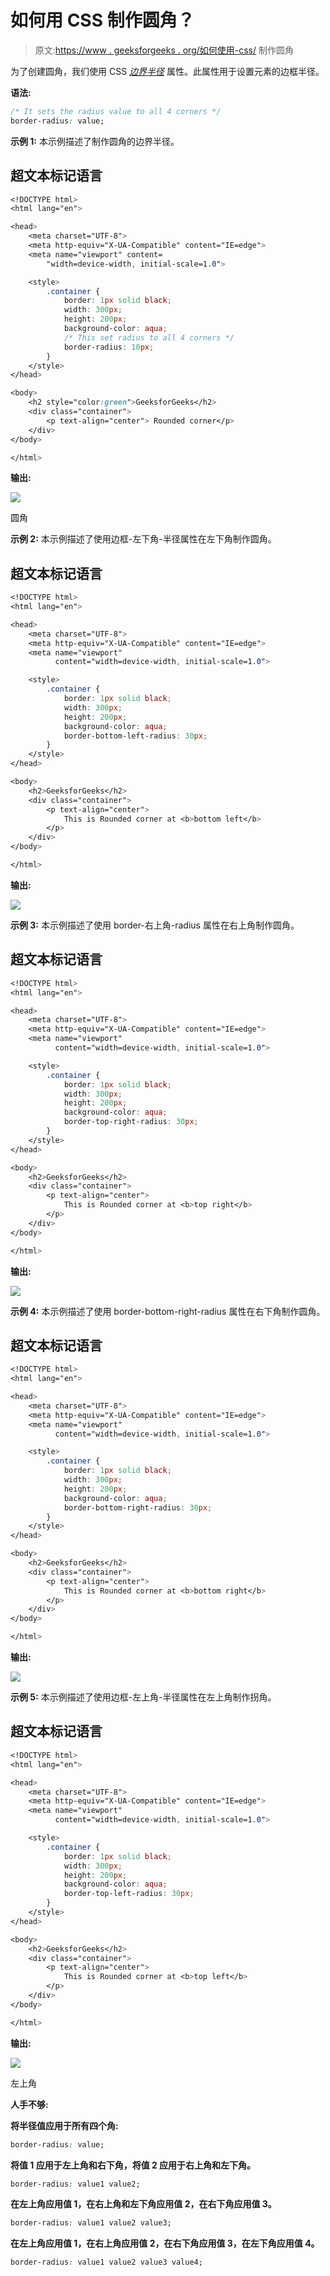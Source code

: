 # 如何用 CSS 制作圆角？

> 原文:[https://www . geeksforgeeks . org/如何使用-css/](https://www.geeksforgeeks.org/how-to-make-rounded-corner-using-css/) 制作圆角

为了创建圆角，我们使用 CSS [*边界半径*](https://www.geeksforgeeks.org/css-border-radius-property/) 属性。此属性用于设置元素的边框半径。

**语法:**

```css
/* It sets the radius value to all 4 corners */
border-radius: value;
```

**示例 1:** 本示例描述了制作圆角的边界半径。

## 超文本标记语言

```css
<!DOCTYPE html>
<html lang="en">

<head>
    <meta charset="UTF-8">
    <meta http-equiv="X-UA-Compatible" content="IE=edge">
    <meta name="viewport" content=
        "width=device-width, initial-scale=1.0">

    <style>
        .container {
            border: 1px solid black;
            width: 300px;
            height: 200px;
            background-color: aqua;         
            /* This set radius to all 4 corners */  
            border-radius: 10px; 
        }
    </style>
</head>

<body>
    <h2 style="color:green">GeeksforGeeks</h2>
    <div class="container">
        <p text-align="center"> Rounded corner</p>
    </div>
</body>

</html>
```

**输出:**

![](img/a5d223d0190082b277d1f185c513700d.png)

圆角

**示例 2:** 本示例描述了使用边框-左下角-半径属性在左下角制作圆角。

## 超文本标记语言

```css
<!DOCTYPE html>
<html lang="en">

<head>
    <meta charset="UTF-8">
    <meta http-equiv="X-UA-Compatible" content="IE=edge">
    <meta name="viewport" 
          content="width=device-width, initial-scale=1.0">

    <style>
        .container {
            border: 1px solid black;
            width: 300px;
            height: 200px;
            background-color: aqua;                             
            border-bottom-left-radius: 30px;  
        }
    </style>
</head>

<body>
    <h2>GeeksforGeeks</h2>
    <div class="container">
        <p text-align="center"> 
            This is Rounded corner at <b>bottom left</b>
        </p>
    </div>
</body>

</html>
```

**输出:**

![](img/007eda975f9094502c724d92fc5311c8.png)

**示例 3:** 本示例描述了使用 border-右上角-radius 属性在右上角制作圆角。

## 超文本标记语言

```css
<!DOCTYPE html>
<html lang="en">

<head>
    <meta charset="UTF-8">
    <meta http-equiv="X-UA-Compatible" content="IE=edge">
    <meta name="viewport" 
          content="width=device-width, initial-scale=1.0">

    <style>
        .container {
            border: 1px solid black;
            width: 300px;
            height: 200px;
            background-color: aqua;                             
            border-top-right-radius: 30px; 
        }
    </style>
</head>

<body>
    <h2>GeeksforGeeks</h2>
    <div class="container">
        <p text-align="center"> 
            This is Rounded corner at <b>top right</b>
        </p>
    </div>
</body>

</html>
```

**输出:**

![](img/90ac50ed9f10d5742cb75ecf9ea7c510.png)

**示例 4:** 本示例描述了使用 border-bottom-right-radius 属性在右下角制作圆角。

## 超文本标记语言

```css
<!DOCTYPE html>
<html lang="en">

<head>
    <meta charset="UTF-8">
    <meta http-equiv="X-UA-Compatible" content="IE=edge">
    <meta name="viewport" 
          content="width=device-width, initial-scale=1.0">

    <style>
        .container {
            border: 1px solid black;
            width: 300px;
            height: 200px;
            background-color: aqua;                             
            border-bottom-right-radius: 30px;  
        }
    </style>
</head>

<body>
    <h2>GeeksforGeeks</h2>
    <div class="container">
        <p text-align="center"> 
            This is Rounded corner at <b>bottom right</b>
        </p>
    </div>
</body>

</html>
```

**输出:**

![](img/3439460a0f64cb2ce9782fe587d1e2f7.png)

**示例 5:** 本示例描述了使用边框-左上角-半径属性在左上角制作拐角。

## 超文本标记语言

```css
<!DOCTYPE html>
<html lang="en">

<head>
    <meta charset="UTF-8">
    <meta http-equiv="X-UA-Compatible" content="IE=edge">
    <meta name="viewport" 
          content="width=device-width, initial-scale=1.0">

    <style>
        .container {
            border: 1px solid black;
            width: 300px;
            height: 200px;
            background-color: aqua;                             
            border-top-left-radius: 30px;  
        }
    </style>
</head>

<body>
    <h2>GeeksforGeeks</h2>
    <div class="container">
        <p text-align="center"> 
            This is Rounded corner at <b>top left</b>
        </p>
    </div>
</body>

</html>
```

**输出:**

![](img/f433c3a840d85a80a3d6a5c5db9b9a7f.png)

左上角

**人手不够:**

**将半径值应用于所有四个角:**

```css
border-radius: value; 
```

**将值 1 应用于左上角和右下角，将值 2 应用于右上角和左下角。**

```css
border-radius: value1 value2; 
```

**在左上角应用值 1，在右上角和左下角应用值 2，在右下角应用值 3。**

```css
border-radius: value1 value2 value3; 
```

**在左上角应用值 1，在右上角应用值 2，在右下角应用值 3，在左下角应用值 4。**

```css
border-radius: value1 value2 value3 value4; 
```